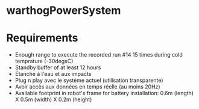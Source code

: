 # warthogPowerSystem

# Requirements
- Enough range to execute the recorded run #14 15 times during cold temprature (-30degsC)
- Standby buffer of at least 12 hours
- Étanche à l'eau et aux impacts
- Plug n play avec le système actuel (utilisation transparente)
- Avoir accès aux données en temps réelle (au moins 20Hz) 
- Available footprint in robot's frame for battery installation: 0.6m (length) X 0.5m (width) X 0.2m (height)
